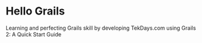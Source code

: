 Hello Grails
===========

Learning and perfecting Grails skill by developing TekDays.com using Grails 2: A Quick Start Guide
